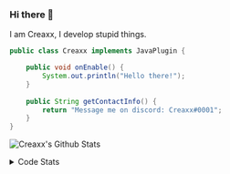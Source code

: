 ### Hi there 👋

I am Creaxx, I develop stupid things. 

```java
public class Creaxx implements JavaPlugin {

    public void onEnable() {
        System.out.println("Hello there!");
    }
    
    public String getContactInfo() {
        return "Message me on discord: Creaxx#0001";
    }
}
```

![Creaxx's Github Stats](https://github-readme-stats.vercel.app/api?username=CreaxxOG&show_icons=true&theme=dark&count_private=true)

<details>
  <summary>Code Stats</summary>

<!--START_SECTION:waka-->
![Code Time](http://img.shields.io/badge/Code%20Time-1%2C424%20hrs%2047%20mins-blue)

![Lines of code](https://img.shields.io/badge/From%20Hello%20World%20I%27ve%20Written-769.6%20thousand%20lines%20of%20code-blue)

**🐱 My GitHub Data** 

> 📦 104.3 kB Used in GitHub's Storage 
 > 
> 🏆 2,683 Contributions in the Year 2023
 > 
> 🚫 Not Opted to Hire
 > 
> 📜 4 Public Repositories 
 > 
> 🔑 3 Private Repositories 
 > 
**I'm a Night 🦉** 

```text
🌞 Morning                455 commits         ██░░░░░░░░░░░░░░░░░░░░░░░   07.12 % 
🌆 Daytime                2655 commits        ██████████░░░░░░░░░░░░░░░   41.58 % 
🌃 Evening                3136 commits        ████████████░░░░░░░░░░░░░   49.11 % 
🌙 Night                  140 commits         █░░░░░░░░░░░░░░░░░░░░░░░░   02.19 % 
```
📅 **I'm Most Productive on Saturday** 

```text
Monday                   797 commits         ███░░░░░░░░░░░░░░░░░░░░░░   12.48 % 
Tuesday                  882 commits         ███░░░░░░░░░░░░░░░░░░░░░░   13.81 % 
Wednesday                940 commits         ████░░░░░░░░░░░░░░░░░░░░░   14.72 % 
Thursday                 1005 commits        ████░░░░░░░░░░░░░░░░░░░░░   15.74 % 
Friday                   620 commits         ██░░░░░░░░░░░░░░░░░░░░░░░   09.71 % 
Saturday                 1076 commits        ████░░░░░░░░░░░░░░░░░░░░░   16.85 % 
Sunday                   1066 commits        ████░░░░░░░░░░░░░░░░░░░░░   16.69 % 
```


📊 **This Week I Spent My Time On** 

```text
💬 Programming Languages: 
Java                     1 hr 32 mins        ████████████░░░░░░░░░░░░░   47.51 % 
Kotlin                   1 hr 15 mins        ██████████░░░░░░░░░░░░░░░   38.86 % 
XML                      23 mins             ███░░░░░░░░░░░░░░░░░░░░░░   12.12 % 
Markdown                 1 min               ░░░░░░░░░░░░░░░░░░░░░░░░░   00.76 % 
IDEA_MODULE              1 min               ░░░░░░░░░░░░░░░░░░░░░░░░░   00.73 % 

🔥 Editors: 
IntelliJ                 3 hrs 15 mins       █████████████████████████   100.00 % 
```

**I Mostly Code in Java** 

```text
Java                     60 repos            ███████████████████░░░░░░   75.95 % 
Kotlin                   10 repos            ███░░░░░░░░░░░░░░░░░░░░░░   12.66 % 
TypeScript               4 repos             █░░░░░░░░░░░░░░░░░░░░░░░░   05.06 % 
CSS                      2 repos             █░░░░░░░░░░░░░░░░░░░░░░░░   02.53 % 
EJS                      1 repo              ░░░░░░░░░░░░░░░░░░░░░░░░░   01.27 % 
```




 Last Updated on 07/08/2023 18:22:12 UTC
<!--END_SECTION:waka-->
</details>
